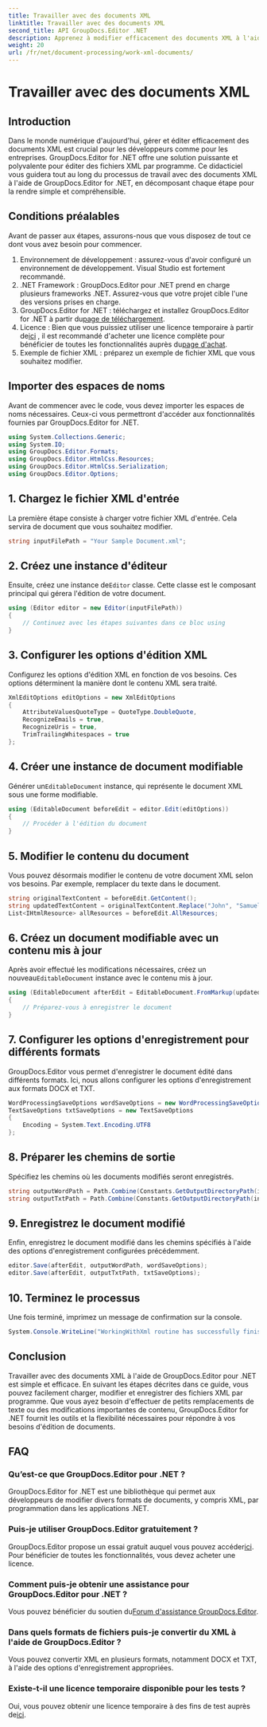 ```yaml
---
title: Travailler avec des documents XML
linktitle: Travailler avec des documents XML
second_title: API GroupDocs.Editor .NET
description: Apprenez à modifier efficacement des documents XML à l'aide de GroupDocs.Editor pour .NET grâce à notre guide étape par étape, couvrant toutes les étapes et options essentielles.
weight: 20
url: /fr/net/document-processing/work-xml-documents/
---
```


# Travailler avec des documents XML

## Introduction
Dans le monde numérique d'aujourd'hui, gérer et éditer efficacement des documents XML est crucial pour les développeurs comme pour les entreprises. GroupDocs.Editor for .NET offre une solution puissante et polyvalente pour éditer des fichiers XML par programme. Ce didacticiel vous guidera tout au long du processus de travail avec des documents XML à l'aide de GroupDocs.Editor for .NET, en décomposant chaque étape pour la rendre simple et compréhensible.
## Conditions préalables
Avant de passer aux étapes, assurons-nous que vous disposez de tout ce dont vous avez besoin pour commencer.
1. Environnement de développement : assurez-vous d'avoir configuré un environnement de développement. Visual Studio est fortement recommandé.
2. .NET Framework : GroupDocs.Editor pour .NET prend en charge plusieurs frameworks .NET. Assurez-vous que votre projet cible l'une des versions prises en charge.
3.  GroupDocs.Editor for .NET : téléchargez et installez GroupDocs.Editor for .NET à partir du[page de téléchargement](https://releases.groupdocs.com/editor/net/).
4.  Licence : Bien que vous puissiez utiliser une licence temporaire à partir de[ici](https://purchase.groupdocs.com/temporary-license/) , il est recommandé d'acheter une licence complète pour bénéficier de toutes les fonctionnalités auprès du[page d'achat](https://purchase.groupdocs.com/buy).
5. Exemple de fichier XML : préparez un exemple de fichier XML que vous souhaitez modifier.
## Importer des espaces de noms
Avant de commencer avec le code, vous devez importer les espaces de noms nécessaires. Ceux-ci vous permettront d'accéder aux fonctionnalités fournies par GroupDocs.Editor for .NET.
```csharp
using System.Collections.Generic;
using System.IO;
using GroupDocs.Editor.Formats;
using GroupDocs.Editor.HtmlCss.Resources;
using GroupDocs.Editor.HtmlCss.Serialization;
using GroupDocs.Editor.Options;
```
## 1. Chargez le fichier XML d'entrée
La première étape consiste à charger votre fichier XML d'entrée. Cela servira de document que vous souhaitez modifier.
```csharp
string inputFilePath = "Your Sample Document.xml";
```
## 2. Créez une instance d'éditeur
 Ensuite, créez une instance de`Editor` classe. Cette classe est le composant principal qui gérera l'édition de votre document.
```csharp
using (Editor editor = new Editor(inputFilePath))
{
    // Continuez avec les étapes suivantes dans ce bloc using
}
```
## 3. Configurer les options d'édition XML
Configurez les options d'édition XML en fonction de vos besoins. Ces options déterminent la manière dont le contenu XML sera traité.
```csharp
XmlEditOptions editOptions = new XmlEditOptions
{
    AttributeValuesQuoteType = QuoteType.DoubleQuote,
    RecognizeEmails = true,
    RecognizeUris = true,
    TrimTrailingWhitespaces = true
};
```
## 4. Créer une instance de document modifiable
 Générer un`EditableDocument` instance, qui représente le document XML sous une forme modifiable.
```csharp
using (EditableDocument beforeEdit = editor.Edit(editOptions))
{
    // Procéder à l'édition du document
}
```
## 5. Modifier le contenu du document
Vous pouvez désormais modifier le contenu de votre document XML selon vos besoins. Par exemple, remplacer du texte dans le document.
```csharp
string originalTextContent = beforeEdit.GetContent();
string updatedTextContent = originalTextContent.Replace("John", "Samuel");
List<IHtmlResource> allResources = beforeEdit.AllResources;
```
## 6. Créez un document modifiable avec un contenu mis à jour
 Après avoir effectué les modifications nécessaires, créez un nouveau`EditableDocument` instance avec le contenu mis à jour.
```csharp
using (EditableDocument afterEdit = EditableDocument.FromMarkup(updatedTextContent, allResources))
{
    // Préparez-vous à enregistrer le document
}
```
## 7. Configurer les options d'enregistrement pour différents formats
GroupDocs.Editor vous permet d'enregistrer le document édité dans différents formats. Ici, nous allons configurer les options d'enregistrement aux formats DOCX et TXT.
```csharp
WordProcessingSaveOptions wordSaveOptions = new WordProcessingSaveOptions(WordProcessingFormats.Docx);
TextSaveOptions txtSaveOptions = new TextSaveOptions
{
    Encoding = System.Text.Encoding.UTF8
};
```
## 8. Préparer les chemins de sortie
Spécifiez les chemins où les documents modifiés seront enregistrés.
```csharp
string outputWordPath = Path.Combine(Constants.GetOutputDirectoryPath(inputFilePath), Path.GetFileNameWithoutExtension(inputFilePath) + ".docx");
string outputTxtPath = Path.Combine(Constants.GetOutputDirectoryPath(inputFilePath), Path.GetFileNameWithoutExtension(inputFilePath) + ".txt");
```
## 9. Enregistrez le document modifié
Enfin, enregistrez le document modifié dans les chemins spécifiés à l'aide des options d'enregistrement configurées précédemment.
```csharp
editor.Save(afterEdit, outputWordPath, wordSaveOptions);
editor.Save(afterEdit, outputTxtPath, txtSaveOptions);
```
## 10. Terminez le processus
Une fois terminé, imprimez un message de confirmation sur la console.
```csharp
System.Console.WriteLine("WorkingWithXml routine has successfully finished");
```
## Conclusion
Travailler avec des documents XML à l'aide de GroupDocs.Editor pour .NET est simple et efficace. En suivant les étapes décrites dans ce guide, vous pouvez facilement charger, modifier et enregistrer des fichiers XML par programme. Que vous ayez besoin d'effectuer de petits remplacements de texte ou des modifications importantes de contenu, GroupDocs.Editor for .NET fournit les outils et la flexibilité nécessaires pour répondre à vos besoins d'édition de documents.
## FAQ
### Qu’est-ce que GroupDocs.Editor pour .NET ?
GroupDocs.Editor for .NET est une bibliothèque qui permet aux développeurs de modifier divers formats de documents, y compris XML, par programmation dans les applications .NET.
### Puis-je utiliser GroupDocs.Editor gratuitement ?
 GroupDocs.Editor propose un essai gratuit auquel vous pouvez accéder[ici](https://releases.groupdocs.com/). Pour bénéficier de toutes les fonctionnalités, vous devez acheter une licence.
### Comment puis-je obtenir une assistance pour GroupDocs.Editor pour .NET ?
 Vous pouvez bénéficier du soutien du[Forum d'assistance GroupDocs.Editor](https://forum.groupdocs.com/c/editor/20).
### Dans quels formats de fichiers puis-je convertir du XML à l'aide de GroupDocs.Editor ?
Vous pouvez convertir XML en plusieurs formats, notamment DOCX et TXT, à l'aide des options d'enregistrement appropriées.
### Existe-t-il une licence temporaire disponible pour les tests ?
 Oui, vous pouvez obtenir une licence temporaire à des fins de test auprès de[ici](https://purchase.groupdocs.com/temporary-license/).